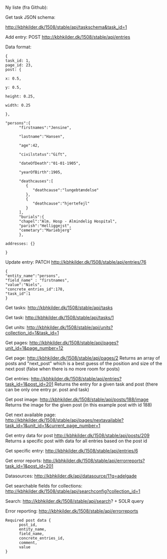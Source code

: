 Ny liste (fra Github):

Get task JSON schema:

http://kbhkilder.dk/1508/stable/api/taskschema&task_id=1

Add entry:
POST
http://kbhkilder.dk/1508/stable/api/entries

Data format:
```
{
task_id: 1,
page_id: 23, 
post: {

x: 0.5,

y: 0.5,

height: 0.25,

width: 0.25

},

"persons":{  
      "firstnames":"Jensine",
      
      "lastname":"Hansen",
      
      "age":42,
      
      "civilstatus":"Gift",
      
      "dateOfDeath":"01-01-1905",
      
      "yearOfBirth":1905,
      
      "deathcauses":[  
         {  
            "deathcause":"lungebtændelse"
         },
         {  
            "deathcause":"hjertefejl"
         }
      ],
      "burials":{
      "chapel":"Alm. Hosp - Almindelig Hospital",
      "parish":"Helliggejst",
      "cemetary":"Mariebjerg"
      },

addresses: {}

}
```

Update entry:
PATCH
http://kbhkilder.dk/1508/stable/api/entries/76

```
{  
"entity_name":"persons",
"field_name" : "firstnames",
"value":"Niels",
"concrete_entries_id":178,
"task_id":1
}
```


Get tasks:
http://kbhkilder.dk/1508/stable/api/tasks


Get task:
http://kbhkilder.dk/1508/stable/api/tasks/1


Get units:
http://kbhkilder.dk/1508/stable/api/units?collection_id=1&task_id=1


Get pages:
http://kbhkilder.dk/1508/stable/api/pages?unit_id=1&page_number=12

Get page:
http://kbhkilder.dk/1508/stable/api/pages/2
Returns an array of posts and "next_post" which is a best guess of the position and size of the next post (false when there is no more room for posts)

Get entries:
http://kbhkilder.dk/1508/stable/api/entries?task_id=1&post_id=201
Returns the entry for a given task and post (there can be only one entry pr. post and task)

Get post image:
http://kbhkilder.dk/1508/stable/api/posts/188/image
Returns the image for the given post (in this example post with id 188)

Get next available page:
http://kbhkilder.dk/1508/stable/api/pages/nextavailable?task_id=1&unit_id=1&current_page_number=1

Get entry data for post
http://kbhkilder.dk/1508/stable/api/posts/209
Returns a specific post with data for all entries based on the post id

Get specific entry:
http://kbhkilder.dk/1508/stable/api/entries/6

Get error reports:
http://kbhkilder.dk/1508/stable/api/errorreports?task_id=1&post_id=201

Datasources:
http://kbhkilder.dk/api/datasource/1?q=adelgade

Get searchable fields for collections:
http://kbhkilder.dk/1508/stable/api/searchconfig?collection_id=1

Search:
http://kbhkilder.dk/1508/stable/api/search? + SOLR query

Error reporting:
http://kbhkilder.dk/1508/stable/api/errorreports
```
Required post data {
      post_id,
      entity_name,
      field_name,
      concrete_entries_id,
      comment,
      value
}
```

